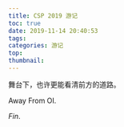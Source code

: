 ```yaml
---
title: CSP 2019 游记
toc: true
date: 2019-11-14 20:40:53
tags:
categories: 游记
top:
thumbnail:
---
```


舞台下，也许更能看清前方的道路。

Away From OI.

$Fin.$

